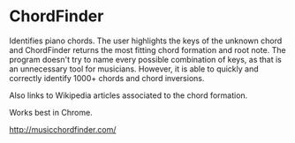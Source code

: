 # ChordFinder
Identifies piano chords. The user highlights the keys of the unknown chord and ChordFinder returns the most fitting chord formation and root note. The program doesn't try to name every possible combination of keys, as that is an unnecessary tool for musicians. However, it is able to quickly and correctly identify 1000+ chords and chord inversions. 

Also links to Wikipedia articles associated to the chord formation.

Works best in Chrome. 

http://musicchordfinder.com/

